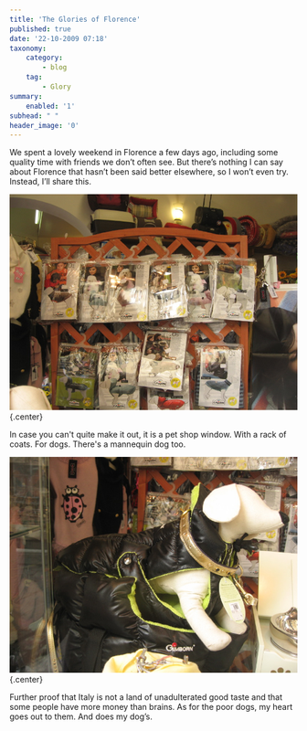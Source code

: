 ```yaml
---
title: 'The Glories of Florence'
published: true
date: '22-10-2009 07:18'
taxonomy:
    category:
        - blog
    tag:
        - Glory
summary:
    enabled: '1'
subhead: " "
header_image: '0'
---
```


We spent a lovely weekend in Florence a few days ago, including some quality time with friends we don’t often see. But there’s nothing I can say about Florence that hasn’t been said better elsewhere, so I won’t even try. Instead, I’ll share this.

![Coats for dogs on display in a petshop window](dog-coats.jpg){.center}

In case you can't quite make it out, it is a pet shop window. With a rack of coats. For dogs. There's a mannequin dog too.

![A stuffed dog wearing a coat](dog-model.jpg){.center}

Further proof that Italy is not a land of unadulterated good taste and that some people have more money than brains. As for the poor dogs, my heart goes out to them. And does my dog’s.
